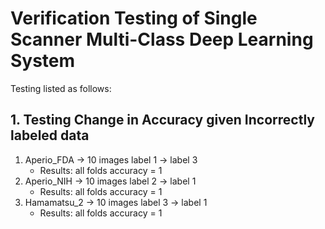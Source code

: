 # Verification Testing of Single Scanner Multi-Class Deep Learning System

Testing listed as follows:

## 1. Testing Change in Accuracy given Incorrectly labeled data
1. Aperio_FDA -> 10 images label 1 -> label 3
    - Results: all folds accuracy = 1
2. Aperio_NIH -> 10 images label 2 -> label 1
    - Results: all folds accuracy = 1
3. Hamamatsu_2 -> 10 images label 3 -> label 1
    - Results: all folds accuracy = 1
